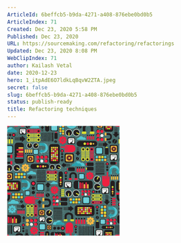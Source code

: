 ```yaml
---
ArticleId: 6beffcb5-b9da-4271-a408-876ebe0bd0b5
ArticleIndex: 71
Created: Dec 23, 2020 5:58 PM
Published: Dec 23, 2020
URL: https://sourcemaking.com/refactoring/refactorings
Updated: Dec 23, 2020 8:08 PM
WebClipIndex: 71
author: Kailash Vetal
date: 2020-12-23
hero: 1_itpAdE6O7ldkLqBqvW2ZTA.jpeg
secret: false
slug: 6beffcb5-b9da-4271-a408-876ebe0bd0b5
status: publish-ready
title: Refactoring techniques
---
```

![home-tb1.png](71%202b4ff517a305498082c00d0e39537656/home-tb1.png)
